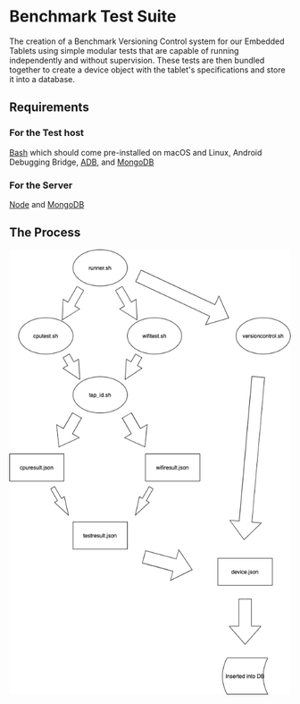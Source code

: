 <h1>Benchmark Test Suite</h1>
The creation of a Benchmark Versioning Control system for our Embedded Tablets using simple modular tests that are capable of running independently and without supervision. These tests are then bundled together to create a device object with the tablet's specifications and store it into a database.

<h2>Requirements</h2>

<h3>For the Test host</h3> 

[Bash](https://www.gnu.org/software/bash/) which should come pre-installed on macOS and Linux, Android Debugging Bridge, [ADB](https://www.xda-developers.com/install-adb-windows-macos-linux/), and [MongoDB](https://docs.mongodb.com/manual/installation/)

<h3>For the Server</h3> 

[Node](https://nodejs.org/en/download/) and [MongoDB](https://docs.mongodb.com/manual/installation/)

<h2>The Process</h2>

![Diagram](/images/Benchmark.png)

